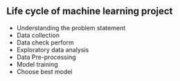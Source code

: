 ## Life cycle of machine learning project

- Understanding the problem statement
- Data collection
- Data check perform
- Exploratory data analysis
- Data Pre-processing
- Model training
- Choose best model

